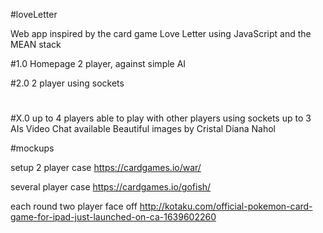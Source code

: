 #loveLetter

Web app inspired by the card game Love Letter using JavaScript and the MEAN stack

#1.0
Homepage
2 player, against simple AI

#2.0
2 player using sockets

#
#
#
#X.0
up to 4 players
able to play with other players using sockets up to 3 AIs
Video Chat available
Beautiful images by Cristal Diana Nahol


#mockups

setup
2 player case
https://cardgames.io/war/

several player case
https://cardgames.io/gofish/

each round two player face off
http://kotaku.com/official-pokemon-card-game-for-ipad-just-launched-on-ca-1639602260
